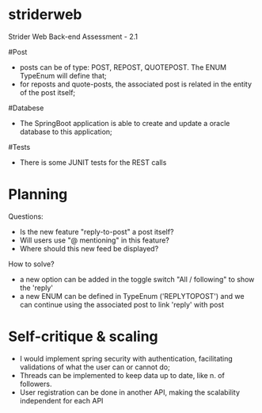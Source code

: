 # striderweb
Strider Web Back-end Assessment - 2.1

#Post
- posts can be of type: POST, REPOST, QUOTEPOST. The ENUM TypeEnum will define that;
- for reposts and quote-posts, the associated post is related in the entity of the post itself;

#Databese
- The SpringBoot application is able to create and update a oracle database to this application;

#Tests
- There is some JUNIT tests for the REST calls

# Planning

Questions:

- Is the new feature "reply-to-post" a post itself?
- Will users use "@ mentioning" in this feature?
- Where should this new feed be displayed?

How to solve?

- a new option can be added in the toggle switch "All / following" to show the 'reply'
- a new ENUM can be defined in TypeEnum ('REPLYTOPOST') and we can continue using the associated post to link 'reply' with post

# Self-critique & scaling

- I would implement spring security with authentication, facilitating validations of what the user can or cannot do;
- Threads can be implemented to keep data up to date, like n. of followers.
- User registration can be done in another API, making the scalability independent for each API